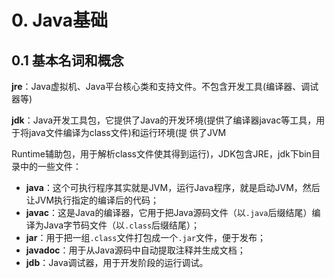 # 0. Java基础

## 0.1 基本名词和概念

**jre**：Java虚拟机、Java平台核心类和支持文件。不包含开发工具(编译器、调试器等)

**jdk**：Java开发工具包，它提供了Java的开发环境(提供了编译器javac等工具，用于将java文件编译为class文件)和运行环境(提 供了JVM

Runtime辅助包，用于解析class文件使其得到运行)，JDK包含JRE，jdk下bin目录中的一些文件：

- **java**：这个可执行程序其实就是JVM，运行Java程序，就是启动JVM，然后让JVM执行指定的编译后的代码；
- **javac**：这是Java的编译器，它用于把Java源码文件（以`.java`后缀结尾）编译为Java字节码文件（以`.class`后缀结尾）；
- **jar**：用于把一组`.class`文件打包成一个`.jar`文件，便于发布；
- **javadoc**：用于从Java源码中自动提取注释并生成文档；
- **jdb**：Java调试器，用于开发阶段的运行调试。

